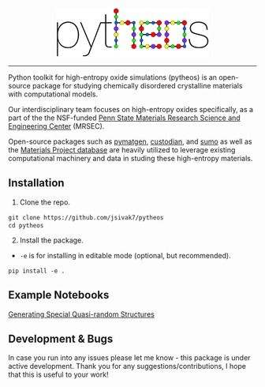 <p align="center">
  <img height="100" src="resources/logo.png">
</p>

***

Python toolkit for high-entropy oxide simulations (pytheos) is an open-source package for studying chemically disordered crystalline materials with computational models.

Our interdisciplinary team focuses on high-entropy oxides specifically, as a part of the the NSF-funded [Penn State Materials Research Science and Engineering Center](https://www.mrsec.psu.edu/) (MRSEC).

Open-source packages such as [pymatgen](https://github.com/materialsproject/pymatgen), [custodian](https://github.com/materialsproject/custodian), and [sumo](https://github.com/SMTG-Bham/sumo) as well as the [Materials Project database](https://next-gen.materialsproject.org/) are heavily utilized to leverage existing computational machinery and data in studing these high-entropy materials.

## Installation
1. Clone the repo.
```
git clone https://github.com/jsivak7/pytheos
cd pytheos 
```
2. Install the package.
- `-e` is for installing in editable mode (optional, but recommended).
```
pip install -e .
```

## Example Notebooks
[Generating Special Quasi-random Structures](https://github.com/jsivak7/pytheos/blob/main/examples/generate_SQSs.ipynb)


## Development & Bugs
In case you run into any issues please let me know - this package is under active development. Thank you for any suggestions/contributions, I hope that this is useful to your work!